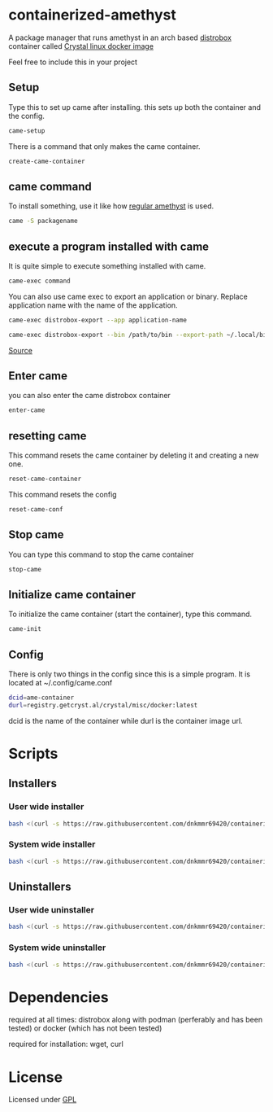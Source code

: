 # containerized-amethyst
A package manager that runs amethyst in an arch based [distrobox](https://github.com/89luca89/distrobox) container called [Crystal linux docker image](https://git.getcryst.al/crystal/misc/docker)

Feel free to include this in your project

## Setup

Type this to set up came after installing. this sets up both the container and the config.

```bash
came-setup
```

There is a command that only makes the came container.

```bash
create-came-container
```

## came command

To install something, use it like how [regular amethyst](https://getcryst.al/site/docs/amethyst/getting-started) is used.

```bash
came -S packagename
```

## execute a program installed with came

It is quite simple to execute something installed with came.

```bash
came-exec command
```

You can also use came exec to export an application or binary. Replace application name with the name of the application.

```bash
came-exec distrobox-export --app application-name
```

```bash
came-exec distrobox-export --bin /path/to/bin --export-path ~/.local/bin
```
[Source](https://github.com/89luca89/distrobox/blob/main/docs/usage/distrobox-export.md)

## Enter came

you can also enter the came distrobox container

```bash
enter-came
```

## resetting came

This command resets the came container by deleting it and creating a new one.

```bash
reset-came-container
```

This command resets the config

```bash
reset-came-conf
```

## Stop came

You can type this command to stop the came container

```bash
stop-came
```

## Initialize came container

To initialize the came container (start the container), type this command.

```bash
came-init
```

## Config

There is only two things in the config since this is a simple program. It is located at ~/.config/came.conf

```bash
dcid=ame-container
durl=registry.getcryst.al/crystal/misc/docker:latest
```
dcid is the name of the container while durl is the container image url.

# Scripts

## Installers

### User wide installer

```bash
bash <(curl -s https://raw.githubusercontent.com/dnkmmr69420/containerized-amethyst/main/user-wide-install.sh)
```
### System wide installer

```bash
bash <(curl -s https://raw.githubusercontent.com/dnkmmr69420/containerized-amethyst/main/system-wide-install.sh)
```

## Uninstallers

### User wide uninstaller

```bash
bash <(curl -s https://raw.githubusercontent.com/dnkmmr69420/containerized-amethyst/main/user-wide-uninstall.sh)
```

### System wide uninstaller

```bash
bash <(curl -s https://raw.githubusercontent.com/dnkmmr69420/containerized-amethyst/main/system-wide-uninstall.sh)
```

# Dependencies

required at all times: distrobox along with podman (perferably and has been tested) or docker (which has not been tested)

required for installation: wget, curl

# License

Licensed under [GPL](https://www.gnu.org/licenses/gpl-3.0.html)
